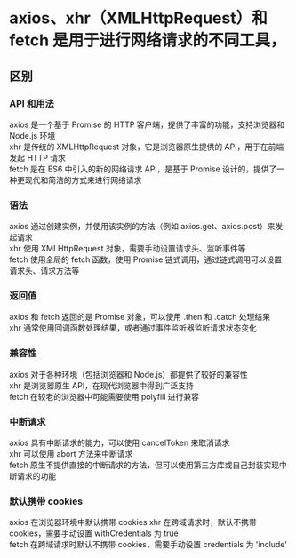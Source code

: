 # axios、xhr（XMLHttpRequest）和 fetch 是用于进行网络请求的不同工具，
## 区别

### API 和用法
axios 是一个基于 Promise 的 HTTP 客户端，提供了丰富的功能，支持浏览器和 Node.js 环境  
xhr 是传统的 XMLHttpRequest 对象，它是浏览器原生提供的 API，用于在前端发起 HTTP 请求  
fetch 是在 ES6 中引入的新的网络请求 API，是基于 Promise 设计的，提供了一种更现代和简洁的方式来进行网络请求  
### 语法
axios 通过创建实例，并使用该实例的方法（例如 axios.get、axios.post）来发起请求  
xhr 使用 XMLHttpRequest 对象，需要手动设置请求头、监听事件等  
fetch 使用全局的 fetch 函数，使用 Promise 链式调用，通过链式调用可以设置请求头、请求方法等  
### 返回值
axios 和 fetch 返回的是 Promise 对象，可以使用 .then 和 .catch 处理结果  
xhr 通常使用回调函数处理结果，或者通过事件监听器监听请求状态变化  
### 兼容性
axios 对于各种环境（包括浏览器和 Node.js）都提供了较好的兼容性  
xhr 是浏览器原生 API，在现代浏览器中得到广泛支持  
fetch 在较老的浏览器中可能需要使用 polyfill 进行兼容  
### 中断请求
axios 具有中断请求的能力，可以使用 cancelToken 来取消请求  
xhr 可以使用 abort 方法来中断请求  
fetch 原生不提供直接的中断请求的方法，但可以使用第三方库或自己封装实现中断请求的功能   
### 默认携带 cookies
axios 在浏览器环境中默认携带 cookies 
xhr 在跨域请求时，默认不携带 cookies，需要手动设置 withCredentials 为 true  
fetch 在跨域请求时默认不携带 cookies，需要手动设置 credentials 为 'include'  
